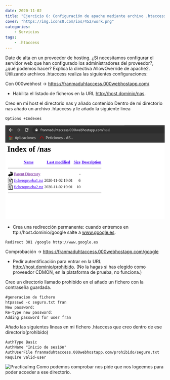 ```yaml
---
date: 2020-11-02
title: "Ejercicio 6: Configuración de apache mediante archivo .htaccess "
cover: "https://img.icons8.com/ios/452/work.png"
categories: 
    - Servicios
tags:
    - .htaccess
---
```


Date de alta en un proveedor de hosting. ¿Si necesitamos configurar el servidor web que han configurado los administradores del proveedor?, ¿qué podemos hacer? Explica la directiva AllowOverride de apache2. Utilizando archivos .htaccess realiza las siguientes configuraciones:

Con 000webhost -> https://franmaduhtaccess.000webhostapp.com/

* Habilita el listado de ficheros en la URL http://host.dominio/nas.

Creo en mi host el directorio nas y añado contenido
Dentro de mi directorio nas añado un archivo .htaccess y le añado la siguiente linea
```shell
Options +Indexes
```
![PracticaImg](images/servicios/000webhostnas.png "Imagen de la practica")

* Crea una redirección permanente: cuando entremos en ttp://host.dominio/google salte a www.google.es.
```shell
Redirect 301 /google http://www.google.es
```
Comprobación -> https://franmaduhtaccess.000webhostapp.com/google

* Pedir autentificación para entrar en la URL http://host.dominio/prohibido. (No la hagas si has elegido como proveedor CDMON, en la plataforma de prueba, no funciona.)

Creo un directorio llamado prohibido en el añado un fichero con la contraseña guardada.
```shell
#generacion de fichero
htpasswd -c seguro.txt fran
New password: 
Re-type new password: 
Adding password for user fran
```
Añado las siguientes lineas en mi fichero .htaccess que creo dentro de ese directorio(prohibido)
```shell
AuthType Basic
AuthName "Inicio de sesión"
AuthUserFile franmaduhtaccess.000webhostapp.com/prohibido/seguro.txt
Require valid-user
```
![PracticaImg](/images/servicios/000webhostreq.png "Imagen de la practica")
Como podemos comprobar nos pide que nos logeemos para poder acceder a ese directorio.